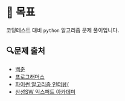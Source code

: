 # 📒 목표
코딩테스트 대비 `python` 알고리즘 문제 풀이입니다.

  
## 🔍문제 출처
- [백준](https://www.acmicpc.net/)
- [프로그래머스](https://programmers.co.kr/learn/challenges)
- [파이썬 알고리즘 인터뷰(](https://devth.goorm.io/)
- [삼성SW 익스퍼트 아카데미](https://swexpertacademy.com/main/main.do)

